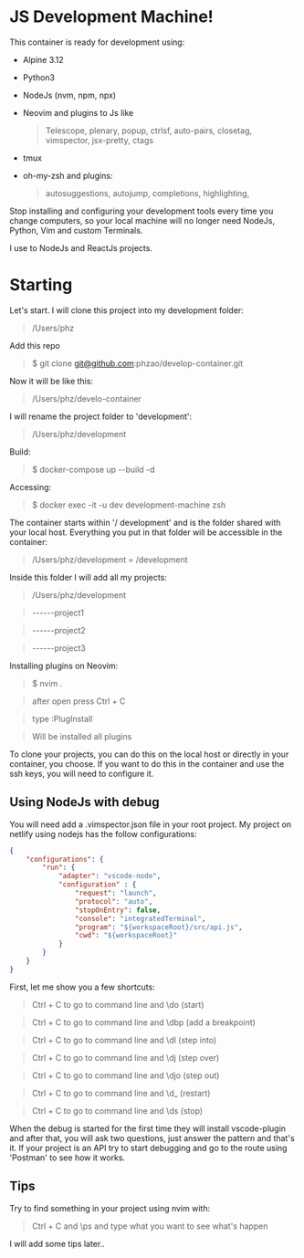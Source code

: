 # JS Development Machine!

This container is ready for development using:

- Alpine 3.12
- Python3
- NodeJs (nvm, npm, npx)
- Neovim and plugins to Js like
  >  Telescope, plenary, popup, ctrlsf, auto-pairs, closetag, vimspector, jsx-pretty, ctags
 
- tmux
- oh-my-zsh and plugins:
  > autosuggestions, autojump, completions, highlighting,

Stop installing and configuring your development tools every time you change computers, so your local machine will no longer need NodeJs, Python, Vim and custom Terminals.

I use to NodeJs and ReactJs projects.

# Starting

Let's start. I will clone this project into my development folder:
  > /Users/phz

Add this repo
  > $ git clone git@github.com:phzao/develop-container.git

Now it will be like this:
  > /Users/phz/develo-container

I will rename the project folder to 'development':
  > /Users/phz/development

Build:
  > $ docker-compose up --build -d

Accessing:
  > $ docker exec -it -u dev development-machine zsh

The container starts within '/ development' and is the folder shared with your local host. Everything you put in that folder will be accessible in the container:
  > /Users/phz/development  = /development

Inside this folder I will add all my projects:
> /Users/phz/development

> ------project1

> ------project2

> ------project3 

Installing plugins on Neovim:
  > $ nvim .

  >  after open press Ctrl + C

  >  type :PlugInstall

  >  Will be installed all plugins

To clone your projects, you can do this on the local host or directly in your container, you choose. If you want to do this in the container and use the ssh keys, you will need to configure it.
 
## Using NodeJs with debug

You will need add a .vimspector.json file in your root project. My project on netlify using nodejs has the follow configurations:

````JSON
{
	"configurations": {
		"run": {
			"adapter": "vscode-node",
			"configuration" : {
				"request": "launch",
				"protocol": "auto",
				"stopOnEntry": false,
				"console": "integratedTerminal",
				"program": "${workspaceRoot}/src/api.js",
				"cwd": "${workspaceRoot}"
			}
		}
	}
}
````

First, let me show you a few shortcuts:
>  Ctrl + C to go to command line and \do (start)

>  Ctrl + C to go to command line and \dbp (add a breakpoint)

>  Ctrl + C to go to command line and \dl (step into)

>  Ctrl + C to go to command line and \dj (step over)

>  Ctrl + C to go to command line and \djo (step out)

>  Ctrl + C to go to command line and \d_ (restart)

>  Ctrl + C to go to command line and \ds (stop)

When the debug is started for the first time they will install vscode-plugin and after that, you will ask two questions, just answer the pattern and that's it. If your project is an API try to start debugging and go to the route using 'Postman' to see how it works.

## Tips

Try to find something in your project using nvim with:
  >  Ctrl + C and \ps and type what you want to see what's happen

I will add some tips later..

